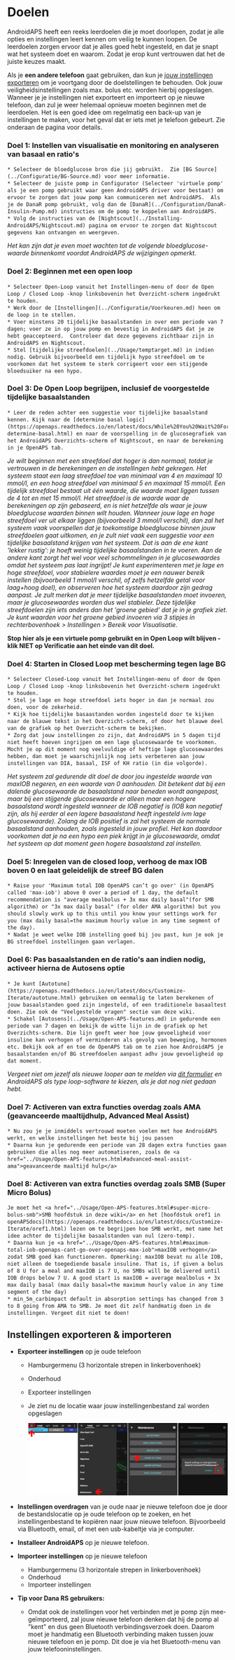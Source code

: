 # Doelen

AndroidAPS heeft een reeks leerdoelen die je moet doorlopen, zodat je alle opties en instellingen leert kennen om veilig te kunnen loopen. De leerdoelen zorgen ervoor dat je alles goed hebt ingesteld, en dat je snapt wat het systeem doet en waarom. Zodat je erop kunt vertrouwen dat het de juiste keuzes maakt.

Als je **een andere telefoon** gaat gebruiken, dan kun je [jouw instellingen exporteren](../Usage/Objectives#export-import-settings) om je voortgang door de doelstellingen te behouden. Ook jouw veiligheidsinstellingen zoals max. bolus etc. worden hierbij opgeslagen. Wanneer je je instellingen niet exporteert en importeert op je nieuwe telefoon, dan zul je weer helemaal opnieuw moeten beginnen met de leerdoelen. Het is een goed idee om regelmatig een back-up van je instellingen te maken, voor het geval dat er iets met je telefoon gebeurt. Zie onderaan de pagina voor details.  

### Doel 1: Instellen van visualisatie en monitoring en analyseren van basaal en ratio's

    * Selecteer de bloedglucose bron die jij gebruikt.  Zie [BG Source](../Configuratie/BG-Source.md) voor meer informatie.
    * Selecteer de juiste pomp in Configurator (Selecteer 'virtuele pomp' als je een pomp gebruikt waar geen AndroidAPS driver voor bestaat) om ervoor te zorgen dat jouw pomp kan communiceren met AndroidAPS.  Als je de DanaR pomp gebruikt, volg dan de [DanaR](../Configuration/DanaR-Insulin-Pump.md) instructies om de pomp te koppelen aan AndroidAPS.
    * Volg de instructies van de [Nightscout](../Installing-AndroidAPS/Nightscout.md) pagina om ervoor te zorgen dat Nightscout gegevens kan ontvangen en weergeven.
    

*Het kan zijn dat je even moet wachten tot de volgende bloedglucose-waarde binnenkomt voordat AndroidAPS de wijzigingen opmerkt.*

### Doel 2: Beginnen met een open loop

    * Selecteer Open-Loop vanuit het Instellingen-menu of door de Open Loop / Closed Loop -knop linksbovenin het Overzicht-scherm ingedrukt te houden.
    * Werk door de [Instellingen](../Configuratie/Voorkeuren.md) heen om de loop in te stellen.
    * Voer minstens 20 tijdelijke basaalstanden in over een periode van 7 dagen; voer ze in op jouw pomp en bevestig in AndroidAPS dat je ze hebt geaccepteerd.  Controleer dat deze gegevens zichtbaar zijn in AndroidAPS en Nightscout.
    * Stel [tijdelijke streefdoelen](../Usage/temptarget.md) in indien nodig. Gebruik bijvoorbeeld een tijdelijk hypo streefdoel om te voorkomen dat het systeem te sterk corrigeert voor een stijgende bloedsuiker na een hypo. 
    

### Doel 3: De Open Loop begrijpen, inclusief de voorgestelde tijdelijke basaalstanden

    * Leer de reden achter een suggestie voor tijdelijke basaalstand kennen. Kijk naar de [determine basal logic](https://openaps.readthedocs.io/en/latest/docs/While%20You%20Wait%20For%20Gear/Understand-determine-basal.html) en naar de voorspelling in de glucosegrafiek van het AndroidAPS Overzichts-scherm of Nightscout, en naar de berekening in je OpenAPS tab.
    

*Je wilt beginnen met een streefdoel dat hoger is dan normaal, totdat je vertrouwen in de berekeningen en de instellingen hebt gekregen. Het systeem staat een laag streefdoel toe van minimaal van 4 en maximaal 10 mmol/l, en een hoog streefdoel van minimaal 5 en maximaal 15 mmol/l. Een tijdelijk streefdoel bestaat uit één waarde, die waarde moet liggen tussen de 4 tot en met 15 mmol/l. Het streefdoel is de waarde waar de berekeningen op zijn gebaseerd, en is niet hetzelfde als waar je jouw bloedglucose waarden binnen wilt houden. Wanneer jouw lage en hoge streefdoel ver uit elkaar liggen (bijvoorbeeld 3 mmol/l verschil), dan zal het systeem vaak voorspellen dat je toekomstige bloedglucose binnen jouw streefdoelen gaat uitkomen, en je zult niet vaak een suggestie voor een tijdelijke basaalstand krijgen van het systeem. Dat is aan de ene kant 'lekker rustig': je hoeft weinig tijdelijke basaalstanden in te voeren. Aan de andere kant zorgt het wel voor veel schommelingen in je glucosewaardes omdat het systeem pas laat ingrijpt! Je kunt experimenteren met je lage en hoge streefdoel, voor stabielere waardes moet je een nauwer bereik instellen (bijvoorbeeld 1 mmol/l verschil, of zelfs hetzelfde getal voor laag+hoog doel), en observeren hoe het systeem daardoor zijn gedrag aanpast. Je zult merken dat je meer tijdelijke basaalstanden moet invoeren, maar je glucosewaardes worden dus wel stabieler. Deze tijdelijke streefdoelen zijn iets anders dan het 'groene gebied' dat je in je grafiek ziet. Je kunt waarden voor het groene gebied invoeren via 3 stipjes in rechterbovenhoek > Instellingen > Bereik voor Visualisatie.*

**Stop hier als je een virtuele pomp gebruikt en in Open Loop wilt blijven - klik NIET op Verificatie aan het einde van dit doel.**

### Doel 4: Starten in Closed Loop met bescherming tegen lage BG

    * Selecteer Closed-Loop vanuit het Instellingen-menu of door de Open Loop / Closed Loop -knop linksbovenin het Overzicht-scherm ingedrukt te houden.
    * Stel je lage en hoge streefdoel iets hoger in dan je normaal zou doen, voor de zekerheid.
    * Kijk hoe tijdelijke basaastanden worden ingesteld door te kijken naar de blauwe tekst in het Overzicht-scherm, of door het blauwe deel van de grafiek op het Overzicht-scherm te bekijken.
    * Zorg dat jouw instellingen zo zijn, dat AndroidAPS in 5 dagen tijd niet heeft hoeven ingrijpen om een lage glucosewaarde te voorkomen.  Mocht je op dit moment nog veelvuldige of heftige lage glucosewaardes hebben, dan moet je waarschijnlijk nog iets verbeteren aan jouw instellingen van DIA, basaal, ISF of KH ratio (in die volgorde).
    

*Het systeem zal gedurende dit doel de door jou ingestelde waarde van maxIOB negeren, en een waarde van 0 aanhouden. Dit betekent dat bij een dalende glucosewaarde de basaalstand naar beneden wordt aangepast, maar bij een stijgende glucosewaarde er alleen maar een hogere basaalstand wordt ingesteld wanneer de IOB negatief is (IOB kan negatief zijn, als hij eerder al een lagere basaalstand heeft ingesteld ivm lage glucosewaarde). Zolang de IOB positief is zal het systeem de normale basaalstand aanhouden, zoals ingesteld in jouw profiel. Het kan daardoor voorkomen dat je na een hypo een piek krijgt in je glucosewaarde, omdat het systeem op dat moment geen hogere basaalstand zal instellen.*

### Doel 5: Inregelen van de closed loop, verhoog de max IOB boven 0 en laat geleidelijk de streef BG dalen

    * Raise your 'Maximum total IOB OpenAPS can’t go over' (in OpenAPS called 'max-iob') above 0 over a period of 1 day, the default recommendation is "average mealbolus + 3x max daily basal"(for SMB algorithm) or "3x max daily basal" (for older AMA algorithm) but you should slowly work up to this until you know your settings work for you (max daily basal=the maximum hourly value in any time segment of the day).
    * Nadat je weet welke IOB instelling goed bij jou past, kun je ook je BG streefdoel instellingen gaan verlagen.
    

### Doel 6: Pas basaalstanden en de ratio's aan indien nodig, activeer hierna de Autosens optie

    * Je kunt [Autotune](https://openaps.readthedocs.io/en/latest/docs/Customize-Iterate/autotune.html) gebruiken om eenmalig te laten berekenen of jouw basaalstanden goed zijn ingesteld, of een traditionele basaaltest doen. Zie ook de "Veelgestelde vragen" sectie van deze wiki.
    * Schakel [Autosens](../Usage/Open-APS-features.md) in gedurende een periode van 7 dagen en bekijk de witte lijn in de grafiek op het Overzichts-scherm. Die lijn geeft weer hoe jouw gevoeligheid voor insuline kan verhogen of verminderen als gevolg van beweging, hormonen etc. Bekijk ook af en toe de OpenAPS tab om te zien hoe AndroidAPS je basaalstanden en/of BG streefdoelen aanpast adhv jouw gevoeligheid op dat moment.
    

*Vergeet niet om jezelf als nieuwe looper aan te melden via [dit formulier](http://bit.ly/nowlooping) en AndroidAPS als type loop-software te kiezen, als je dat nog niet gedaan hebt.*

### Doel 7: Activeren van extra functies overdag zoals AMA (geavanceerde maaltijdhulp, Advanced Meal Assist)

    * Nu zou je je inmiddels vertrouwd moeten voelen met hoe AndroidAPS werkt, en welke instellingen het beste bij jou passen
    * Daarna kun je gedurende een periode van 28 dagen extra functies gaan gebruiken die alles nog meer automatiseren, zoals de <a href="../Usage/Open-APS-features.html#advanced-meal-assist-ama">geavanceerde maaltijd hulp</a>
    

### Doel 8: Activeren van extra functies overdag zoals SMB (Super Micro Bolus)

    Je moet het <a href="../Usage/Open-APS-features.html#super-micro-bolus-smb">SMB hoofdstuk in deze wiki</a> en het [hoofdstuk oref1 in openAPSdocs](https://openaps.readthedocs.io/en/latest/docs/Customize-Iterate/oref1.html) lezen om te begrijpen hoe SMB werkt, met name het idee achter de tijdelijke basaalstanden van nul (zero-temp).
    * Daarna kun je <a href="../Usage/Open-APS-features.html#maximum-total-iob-openaps-cant-go-over-openaps-max-iob">maxIOB verhogen</a> zodat SMB goed kan functioneren. Opmerking: maxIOB bevat nu alle IOB, niet alleen de toegediende basale insuline. That is, if given a bolus of 8 U for a meal and maxIOB is 7 U, no SMBs will be delivered until IOB drops below 7 U. A good start is maxIOB = average mealbolus + 3x max daily basal (max daily basal=the maximum hourly value in any time segment of the day)
    * min_5m_carbimpact default in absorption settings has changed from 3 to 8 going from AMA to SMB. Je moet dit zelf handmatig doen in de instellingen. Vergeet dit niet te doen!
    

## Instellingen exporteren & importeren

* **Exporteer instellingen** op je oude telefoon
  
  * Hamburgermenu (3 horizontale strepen in linkerbovenhoek)
  * Onderhoud
  * Exporteer instellingen
  * Je ziet nu de locatie waar jouw instellingenbestand zal worden opgeslagen
    
    ![Exporteer AAPS instellingen](../images/AAPS_ExportSettings.png)

* **Instellingen overdragen** van je oude naar je nieuwe telefoon doe je door de bestandslocatie op je oude telefoon op te zoeken, en het instellingenbestand te kopiëren naar jouw nieuwe telefoon. Bijvoorbeeld via Bluetooth, email, of met een usb-kabeltje via je computer.

* **Installeer AndroidAPS** op je nieuwe telefoon.
* **Importeer instellingen** op je nieuwe telefoon 
  * Hamburgermenu (3 horizontale strepen in linkerbovenhoek)
  * Onderhoud
  * Importeer instellingen
* **Tip voor Dana RS gebruikers:** 
  * Omdat ook de instellingen voor het verbinden met je pomp zijn mee-geïmporteerd, zal jouw nieuwe telefoon denken dat hij de pomp al "kent" en dus geen Bluetooth verbindingsverzoek doen. Daarom moet je handmatig een Bluetooth verbinding maken tussen jouw nieuwe telefoon en je pomp. Dit doe je via het Bluetooth-menu van jouw telefooninstellingen.
